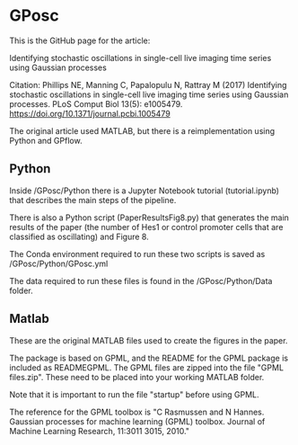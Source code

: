 # GPosc

This is the GitHub page for the article:

Identifying stochastic oscillations in single-cell live imaging time series using Gaussian processes 

Citation: Phillips NE, Manning C, Papalopulu N, Rattray M (2017) Identifying stochastic oscillations in single-cell live imaging time series using Gaussian processes. PLoS Comput Biol 13(5): e1005479. https://doi.org/10.1371/journal.pcbi.1005479

The original article used MATLAB, but there is a reimplementation using Python and GPflow.

## Python

Inside /GPosc/Python there is a Jupyter Notebook tutorial (tutorial.ipynb) that describes the main steps of the pipeline.

There is also a Python script (PaperResultsFig8.py) that generates the main results of the paper (the number of Hes1 or control promoter cells that are classified as oscillating) and Figure 8.

The Conda environment required to run these two scripts is saved as /GPosc/Python/GPosc.yml

The data required to run these files is found in the /GPosc/Python/Data folder.

## Matlab

These are the original MATLAB files used to create the figures in the paper.

The package is based on GPML, and the README for the GPML package is included as READMEGPML. The GPML files are zipped into the file "GPML files.zip". These need to be placed into your working MATLAB folder.

Note that it is important to run the file "startup" before using GPML.

The reference for the GPML toolbox is "C Rasmussen and N Hannes. Gaussian processes for machine learning (GPML) toolbox. Journal of Machine Learning Research, 11:3011 3015, 2010."
